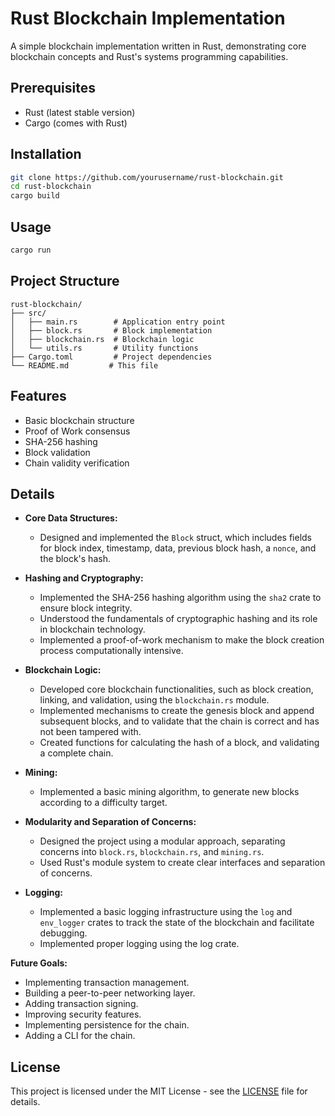 # Rust Blockchain Implementation

A simple blockchain implementation written in Rust, demonstrating core blockchain concepts and Rust's systems programming capabilities.

## Prerequisites

- Rust (latest stable version)
- Cargo (comes with Rust)

## Installation

```bash
git clone https://github.com/yourusername/rust-blockchain.git
cd rust-blockchain
cargo build
```

## Usage

```bash
cargo run
```

## Project Structure

```
rust-blockchain/
├── src/
│   ├── main.rs        # Application entry point
│   ├── block.rs       # Block implementation
│   ├── blockchain.rs  # Blockchain logic
│   └── utils.rs       # Utility functions
├── Cargo.toml         # Project dependencies
└── README.md         # This file
```

## Features

- Basic blockchain structure
- Proof of Work consensus
- SHA-256 hashing
- Block validation
- Chain validity verification

## Details

- **Core Data Structures:**

  - Designed and implemented the `Block` struct, which includes fields for block index, timestamp, data, previous block hash, a `nonce`, and the block's hash.

- **Hashing and Cryptography:**

  - Implemented the SHA-256 hashing algorithm using the `sha2` crate to ensure block integrity.
  - Understood the fundamentals of cryptographic hashing and its role in blockchain technology.
  - Implemented a proof-of-work mechanism to make the block creation process computationally intensive.

- **Blockchain Logic:**

  - Developed core blockchain functionalities, such as block creation, linking, and validation, using the `blockchain.rs` module.
  - Implemented mechanisms to create the genesis block and append subsequent blocks, and to validate that the chain is correct and has not been tampered with.
  - Created functions for calculating the hash of a block, and validating a complete chain.

- **Mining:**

  - Implemented a basic mining algorithm, to generate new blocks according to a difficulty target.

- **Modularity and Separation of Concerns:**

  - Designed the project using a modular approach, separating concerns into `block.rs`, `blockchain.rs`, and `mining.rs`.
  - Used Rust's module system to create clear interfaces and separation of concerns.

- **Logging:**

  - Implemented a basic logging infrastructure using the `log` and `env_logger` crates to track the state of the blockchain and facilitate debugging.
  - Implemented proper logging using the log crate.

**Future Goals:**

- Implementing transaction management.
- Building a peer-to-peer networking layer.
- Adding transaction signing.
- Improving security features.
- Implementing persistence for the chain.
- Adding a CLI for the chain.

## License

This project is licensed under the MIT License - see the [LICENSE](LICENSE) file for details.
